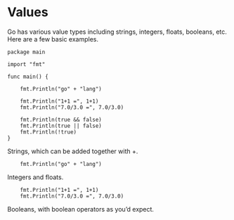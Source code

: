 # Values

Go has various value types including strings, integers, floats, booleans, etc. Here are a few basic examples.

```golang
package main

import "fmt"

func main() {

    fmt.Println("go" + "lang")

    fmt.Println("1+1 =", 1+1)
    fmt.Println("7.0/3.0 =", 7.0/3.0)

    fmt.Println(true && false)
    fmt.Println(true || false)
    fmt.Println(!true)
}
```
Strings, which can be added together with +.
	
```golang
    fmt.Println("go" + "lang")
```    

Integers and floats.
	
```golang
    fmt.Println("1+1 =", 1+1)
    fmt.Println("7.0/3.0 =", 7.0/3.0)
```    

Booleans, with boolean operators as you’d expect.